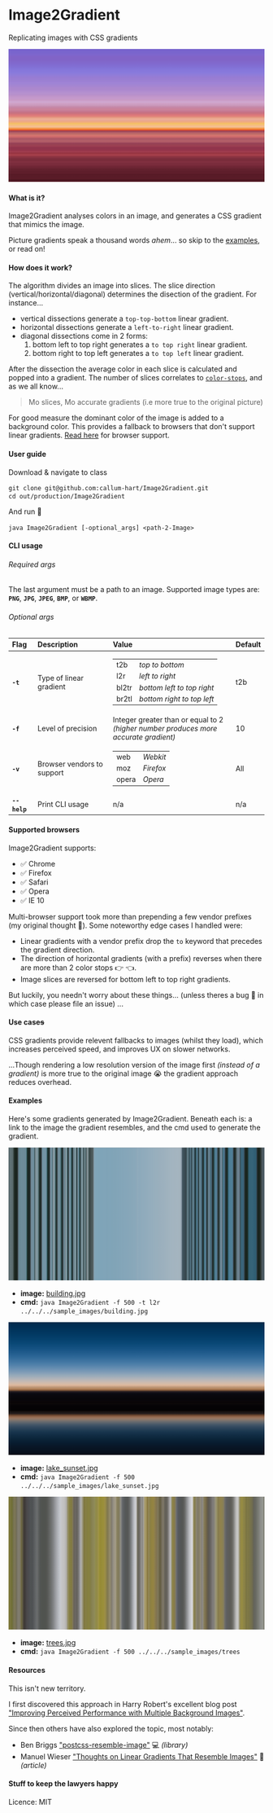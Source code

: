 # Image2Gradient
Replicating images with CSS gradients

![sunset](sample_gradients/sunset.png)

#### What is it?

Image2Gradient analyses colors in an image, and generates a CSS gradient that mimics the image.

Picture gradients speak a thousand words *ahem*... so skip to the [examples](#examples), or read on!

#### How does it work?

The algorithm divides an image into slices. The slice direction (vertical/horizontal/diagonal) determines the disection of the gradient. For instance... 

- vertical dissections generate a `top-top-bottom` linear gradient.
- horizontal dissections generate a `left-to-right` linear gradient.
- diagonal dissections come in 2 forms:
	1. bottom left to top right generates a `to top right` linear gradient.
	2. bottom right to top left generates a `to top left` linear gradient.

After the dissection the average color in each slice is calculated and popped into a gradient. The number of slices correlates to [`color-stops`](https://developer.mozilla.org/en-US/docs/Web/CSS/linear-gradient#Values), and as we all know...

> Mo slices, Mo accurate gradients 
(i.e more true to the original picture)

For good measure the dominant color of the image is added to a background color. This provides a fallback to browsers that don't support linear gradients.  [Read here](#supported-browsers) for browser support.

#### User guide 

Download & navigate to class

```
git clone git@github.com:callum-hart/Image2Gradient.git
cd out/production/Image2Gradient
```

And run :runner:
 
 `java Image2Gradient [-optional_args] <path-2-Image>`
 
#### CLI usage

###### Required args

The last argument must be a path to an image. Supported image types are: **`PNG`**, **`JPG`**, **`JPEG`**, **`BMP`**, or **`WBMP`**.
 
###### Optional args
 
| Flag | Description | Value | Default
| :---| :--- | :--- | :--- |
| **`-t`** | Type of linear gradient | <table><tr><td>t2b</td><td>*top to bottom*</td></tr><tr><td>l2r</td><td>*left to right*</td></tr><tr><td>bl2tr</td><td>*bottom left to top right*</td></tr><tr><td>br2tl</td><td>*bottom right to top left*</td></tr></table> | t2b |
| **`-f`** | Level of precision | Integer greater than or equal to 2 <br>*(higher number produces more accurate gradient)* | 10 |
| **`-v`** | Browser vendors to support | <table><tr><td>web</td><td>*Webkit*</td></tr><tr><td>moz</td><td>*Firefox*</td></tr><tr><td>opera</td><td>*Opera*</td></tr></table> | All |
| **`--help`** | Print CLI usage | n/a | n/a |

#### Supported browsers

Image2Gradient supports:

- :white_check_mark: Chrome
- :white_check_mark: Firefox
- :white_check_mark: Safari
- :white_check_mark: Opera
- :white_check_mark: IE 10

Multi-browser support took more than prepending a few vendor prefixes (my original thought :thought_balloon:). Some noteworthy edge cases I handled were:

- Linear gradients with a vendor prefix drop the `to` keyword that precedes the gradient direction.
- The direction of horizontal gradients (with a prefix) reverses when there are more than 2 color stops :point_right: :point_left:.
- Image slices are reversed for bottom left to top right gradients.

But luckily, you needn't worry about these things... (unless theres a bug :bug: in which case please file an issue) ... 

#### Use case~~s~~

CSS gradients provide relevent fallbacks to images (whilst they load), which increases perceived speed, and improves UX on slower networks.

...Though rendering a low resolution version of the image first *(instead of a gradient)* is more true to the original image :sob: the gradient approach reduces overhead.

#### Examples

Here's some gradients generated by Image2Gradient. Beneath each is: a link to the image the gradient resembles, and the cmd used to generate the gradient.

![building](sample_gradients/building.png)

- **image:** [building.jpg]()
- **cmd:** `java Image2Gradient -f 500 -t l2r ../../../sample_images/building.jpg`

![lake_sunset](sample_gradients/lake_sunset.png)

- **image:** [lake_sunset.jpg]()
- **cmd:** `java Image2Gradient -f 500 ../../../sample_images/lake_sunset.jpg`

![trees](sample_gradients/trees.png)

- **image:** [trees.jpg]()
- **cmd:** `java Image2Gradient -f 500 ../../../sample_images/trees`

#### Resources

This isn't new territory. 

I first discovered this approach in Harry Robert's excellent blog post ["Improving Perceived Performance with Multiple Background Images"](http://csswizardry.com/2016/10/improving-perceived-performance-with-multiple-background-images/).

Since then others have also explored the topic, most notably:

- Ben Briggs ["postcss-resemble-image"](https://github.com/ben-eb/postcss-resemble-image) :computer: *(library)*
- Manuel Wieser ["Thoughts on Linear Gradients That Resemble Images"](https://manu.ninja/thoughts-on-linear-gradients-that-resemble-images) :newspaper: *(article)*

#### Stuff to keep the lawyers happy

Licence: MIT
 